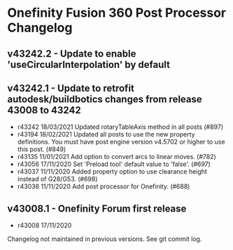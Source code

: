 Onefinity Fusion 360 Post Processor Changelog
=============================================

## v43242.2 - Update to enable 'useCircularInterpolation' by default
## v43242.1 - Update to retrofit autodesk/buildbotics changes from release 43008 to 43242
- r43242	18/03/2021	Updated rotaryTableAxis method in all posts (#897)
- r43194	18/02/2021	Updated all posts to use the new property definitions. You must have post engine version v4.5702 or higher to use this post. (#849)
- r43135	11/01/2021	Add option to convert arcs to linear moves. (#782)
- r43056	17/11/2020	Set 'Preload tool' default value to 'false'. (#697)
- r43037	11/11/2020	Added property option to use clearance height instead of G28/G53. (#698)
- r43036	11/11/2020	Add post processor for Onefinity. (#688)

## v43008.1 - Onefinity Forum first release 
- r43008        17/11/2020      

Changelog not maintained in previous versions.  See git commit log.
